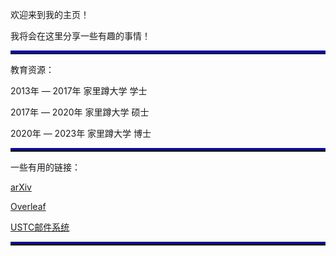 欢迎来到我的主页！

我将会在这里分享一些有趣的事情！


<hr style="height:3px;border:none;border-top:3px double blue;" /> 

教育资源：

2013年 — 2017年  家里蹲大学  学士

2017年 — 2020年  家里蹲大学  硕士

2020年 — 2023年  家里蹲大学  博士

<hr style="height:3px;border:none;border-top:3px double blue;" /> 

一些有用的链接：

[arXiv](https://arXiv.org)

[Overleaf](https://overleaf.com)

[USTC邮件系统](https://email.ustc.edu.cn)

<hr style="height:3px;border:none;border-top:3px double blue;" /> 



